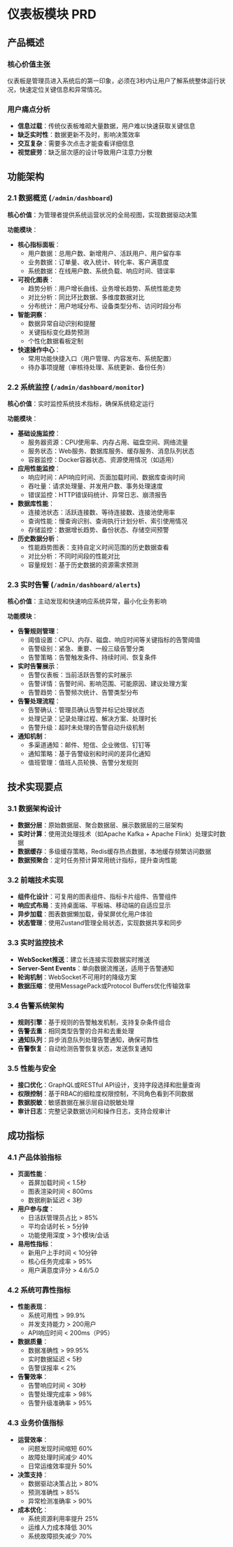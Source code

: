 # 仪表板模块 PRD

## 产品概述

### 核心价值主张
仪表板是管理员进入系统后的第一印象，必须在3秒内让用户了解系统整体运行状况，快速定位关键信息和异常情况。

### 用户痛点分析
- **信息过载**：传统仪表板堆砌大量数据，用户难以快速获取关键信息
- **缺乏实时性**：数据更新不及时，影响决策效率
- **交互复杂**：需要多次点击才能查看详细信息
- **视觉疲劳**：缺乏层次感的设计导致用户注意力分散

## 功能架构

### 2.1 数据概览 (`/admin/dashboard`)
**核心价值**：为管理者提供系统运营状况的全局视图，实现数据驱动决策

**功能模块**：
- **核心指标面板**：
  - 用户数据：总用户数、新增用户、活跃用户、用户留存率
  - 业务数据：订单量、收入统计、转化率、客户满意度
  - 系统数据：在线用户数、系统负载、响应时间、错误率
- **可视化图表**：
  - 趋势分析：用户增长曲线、业务增长趋势、系统性能走势
  - 对比分析：同比环比数据、多维度数据对比
  - 分布统计：用户地域分布、设备类型分布、访问时段分布
- **智能洞察**：
  - 数据异常自动识别和提醒
  - 关键指标变化趋势预测
  - 个性化数据看板定制
- **快速操作中心**：
  - 常用功能快捷入口（用户管理、内容发布、系统配置）
  - 待办事项提醒（审核待处理、系统更新、备份任务）

### 2.2 系统监控 (`/admin/dashboard/monitor`)
**核心价值**：实时监控系统技术指标，确保系统稳定运行

**功能模块**：
- **基础设施监控**：
  - 服务器资源：CPU使用率、内存占用、磁盘空间、网络流量
  - 服务状态：Web服务、数据库服务、缓存服务、消息队列状态
  - 容器监控：Docker容器状态、资源使用情况（如适用）
- **应用性能监控**：
  - 响应时间：API响应时间、页面加载时间、数据库查询时间
  - 吞吐量：请求处理量、并发用户数、事务处理速度
  - 错误监控：HTTP错误码统计、异常日志、崩溃报告
- **数据库性能**：
  - 连接池状态：活跃连接数、等待连接数、连接池使用率
  - 查询性能：慢查询识别、查询执行计划分析、索引使用情况
  - 存储监控：数据增长趋势、备份状态、存储空间预警
- **历史数据分析**：
  - 性能趋势图表：支持自定义时间范围的历史数据查看
  - 对比分析：不同时间段的性能对比
  - 容量规划：基于历史数据的资源需求预测

### 2.3 实时告警 (`/admin/dashboard/alerts`)
**核心价值**：主动发现和快速响应系统异常，最小化业务影响

**功能模块**：
- **告警规则管理**：
  - 阈值设置：CPU、内存、磁盘、响应时间等关键指标的告警阈值
  - 告警级别：紧急、重要、一般三级告警分类
  - 告警策略：告警触发条件、持续时间、恢复条件
- **实时告警展示**：
  - 告警仪表板：当前活跃告警的实时展示
  - 告警详情：告警时间、影响范围、可能原因、建议处理方案
  - 告警趋势：告警频次统计、告警类型分布
- **告警处理流程**：
  - 告警确认：管理员确认告警并标记处理状态
  - 处理记录：记录处理过程、解决方案、处理时长
  - 告警升级：超时未处理的告警自动升级机制
- **通知机制**：
  - 多渠道通知：邮件、短信、企业微信、钉钉等
  - 通知策略：基于告警级别和时间的差异化通知
  - 值班管理：值班人员轮换、告警分发规则

## 技术实现要点

### 3.1 数据架构设计
- **数据分层**：原始数据层、聚合数据层、展示数据层的三层架构
- **实时计算**：使用流处理技术（如Apache Kafka + Apache Flink）处理实时数据
- **数据缓存**：多级缓存策略，Redis缓存热点数据，本地缓存频繁访问数据
- **数据预聚合**：定时任务预计算常用统计指标，提升查询性能

### 3.2 前端技术实现
- **组件化设计**：可复用的图表组件、指标卡片组件、告警组件
- **响应式布局**：支持桌面端、平板端、移动端的自适应显示
- **异步加载**：图表数据懒加载，骨架屏优化用户体验
- **状态管理**：使用Zustand管理全局状态，实现数据共享和同步

### 3.3 实时监控技术
- **WebSocket推送**：建立长连接实现数据实时推送
- **Server-Sent Events**：单向数据流推送，适用于告警通知
- **轮询机制**：WebSocket不可用时的降级方案
- **数据压缩**：使用MessagePack或Protocol Buffers优化传输效率

### 3.4 告警系统架构
- **规则引擎**：基于规则的告警触发机制，支持复杂条件组合
- **告警去重**：相同类型告警的合并和去重处理
- **通知队列**：异步消息队列处理告警通知，确保可靠性
- **告警恢复**：自动检测告警恢复状态，发送恢复通知

### 3.5 性能与安全
- **接口优化**：GraphQL或RESTful API设计，支持字段选择和批量查询
- **权限控制**：基于RBAC的细粒度权限控制，不同角色看到不同数据
- **数据脱敏**：敏感数据在展示层自动脱敏处理
- **审计日志**：完整记录数据访问和操作日志，支持合规审计

## 成功指标

### 4.1 产品体验指标
- **页面性能**：
  - 首屏加载时间 < 1.5秒
  - 图表渲染时间 < 800ms
  - 数据刷新延迟 < 3秒
- **用户参与度**：
  - 日活跃管理员占比 > 85%
  - 平均会话时长 > 5分钟
  - 功能使用深度 > 3个模块/会话
- **易用性指标**：
  - 新用户上手时间 < 10分钟
  - 核心任务完成率 > 95%
  - 用户满意度评分 > 4.6/5.0

### 4.2 系统可靠性指标
- **性能表现**：
  - 系统可用性 > 99.9%
  - 并发支持能力 > 200用户
  - API响应时间 < 200ms（P95）
- **数据质量**：
  - 数据准确性 > 99.95%
  - 实时数据延迟 < 5秒
  - 告警误报率 < 2%
- **告警效率**：
  - 告警响应时间 < 30秒
  - 告警处理完成率 > 98%
  - 告警升级准确率 > 95%

### 4.3 业务价值指标
- **运营效率**：
  - 问题发现时间缩短 60%
  - 故障处理时间减少 40%
  - 日常运维效率提升 50%
- **决策支持**：
  - 数据驱动决策占比 > 80%
  - 预测准确性 > 85%
  - 异常检测准确率 > 90%
- **成本优化**：
  - 系统资源利用率提升 25%
  - 运维人力成本降低 30%
  - 系统故障损失减少 70%